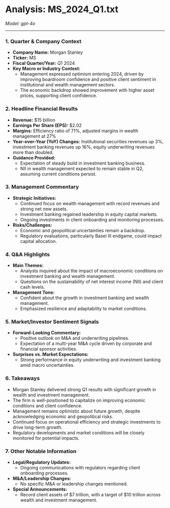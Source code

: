 # Analysis: MS_2024_Q1.txt

*Model: gpt-4o*

---

### 1. Quarter & Company Context
- **Company Name:** Morgan Stanley
- **Ticker:** MS
- **Fiscal Quarter/Year:** Q1 2024
- **Key Macro or Industry Context:**
  - Management expressed optimism entering 2024, driven by improving boardroom confidence and positive client sentiment in institutional and wealth management sectors.
  - The economic backdrop showed improvement with higher asset prices, supporting client confidence.

### 2. Headline Financial Results
- **Revenue:** $15 billion
- **Earnings Per Share (EPS):** $2.02
- **Margins:** Efficiency ratio of 71%, adjusted margins in wealth management at 27%
- **Year-over-Year (YoY) Changes:** Institutional securities revenues up 3%, investment banking revenues up 16%, equity underwriting revenues more than doubled.
- **Guidance Provided:**
  - Expectation of steady build in investment banking business.
  - NII in wealth management expected to remain stable in Q2, assuming current conditions persist.

### 3. Management Commentary
- **Strategic Initiatives:**
  - Continued focus on wealth management with record revenues and strong net new assets.
  - Investment banking regained leadership in equity capital markets.
  - Ongoing investments in client onboarding and monitoring processes.
- **Risks/Challenges:**
  - Economic and geopolitical uncertainties remain a backdrop.
  - Regulatory evaluations, particularly Basel III endgame, could impact capital allocation.

### 4. Q&A Highlights
- **Main Themes:**
  - Analysts inquired about the impact of macroeconomic conditions on investment banking and wealth management.
  - Questions on the sustainability of net interest income (NII) and client cash levels.
- **Management Tone:**
  - Confident about the growth in investment banking and wealth management.
  - Emphasized resilience and adaptability to market conditions.

### 5. Market/Investor Sentiment Signals
- **Forward-Looking Commentary:**
  - Positive outlook on M&A and underwriting pipelines.
  - Expectation of a multi-year M&A cycle driven by corporate and financial sponsor activities.
- **Surprises vs. Market Expectations:**
  - Strong performance in equity underwriting and investment banking amid macro uncertainties.

### 6. Takeaways
- Morgan Stanley delivered strong Q1 results with significant growth in wealth and investment management.
- The firm is well-positioned to capitalize on improving economic conditions and client confidence.
- Management remains optimistic about future growth, despite acknowledging economic and geopolitical risks.
- Continued focus on operational efficiency and strategic investments to drive long-term growth.
- Regulatory developments and market conditions will be closely monitored for potential impacts.

### 7. Other Notable Information
- **Legal/Regulatory Updates:**
  - Ongoing communications with regulators regarding client onboarding processes.
- **M&A/Leadership Changes:**
  - No specific M&A or leadership changes mentioned.
- **Special Announcements:**
  - Record client assets of $7 trillion, with a target of $10 trillion across wealth and investment management.
